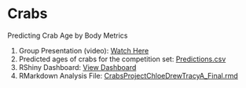 # Crabs  
Predicting Crab Age by Body Metrics

1. Group Presentation (video): [Watch Here](aaaaaaaaaaaaaaaaaaaaaaaaa)  
2. Predicted ages of crabs for the competition set: [Predictions.csv](Predictions.csv)
3. RShiny Dashboard: [View Dashboard](https://dnunnally21.shinyapps.io/Crab_Final/)  
4. RMarkdown Analysis File: [CrabsProjectChloeDrewTracyA_Final.rmd](CrabsProjectChloeDrewTracyA_Final.rmd)
